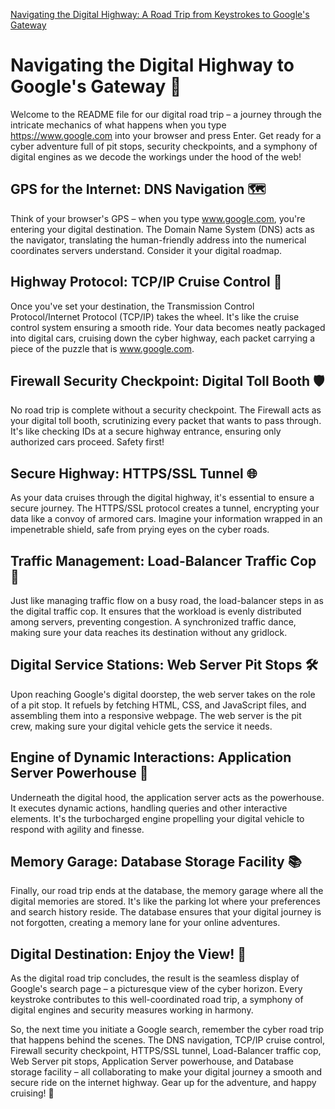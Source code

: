 [Navigating the Digital Highway: A Road Trip from Keystrokes to Google's Gateway](https://sejokariz.medium.com/navigating-the-digital-highway-a-road-trip-from-keystrokes-to-googles-gateway-05b9190d60fc)



# Navigating the Digital Highway to Google's Gateway 🚗

Welcome to the README file for our digital road trip – a journey through the intricate mechanics of what happens when you type https://www.google.com into your browser and press Enter. Get ready for a cyber adventure full of pit stops, security checkpoints, and a symphony of digital engines as we decode the workings under the hood of the web!

## GPS for the Internet: DNS Navigation 🗺️

Think of your browser's GPS – when you type www.google.com, you're entering your digital destination. The Domain Name System (DNS) acts as the navigator, translating the human-friendly address into the numerical coordinates servers understand. Consider it your digital roadmap.

## Highway Protocol: TCP/IP Cruise Control 🚦

Once you've set your destination, the Transmission Control Protocol/Internet Protocol (TCP/IP) takes the wheel. It's like the cruise control system ensuring a smooth ride. Your data becomes neatly packaged into digital cars, cruising down the cyber highway, each packet carrying a piece of the puzzle that is www.google.com.

## Firewall Security Checkpoint: Digital Toll Booth 🛡️

No road trip is complete without a security checkpoint. The Firewall acts as your digital toll booth, scrutinizing every packet that wants to pass through. It's like checking IDs at a secure highway entrance, ensuring only authorized cars proceed. Safety first!

## Secure Highway: HTTPS/SSL Tunnel 🌐

As your data cruises through the digital highway, it's essential to ensure a secure journey. The HTTPS/SSL protocol creates a tunnel, encrypting your data like a convoy of armored cars. Imagine your information wrapped in an impenetrable shield, safe from prying eyes on the cyber roads.

## Traffic Management: Load-Balancer Traffic Cop 🚥

Just like managing traffic flow on a busy road, the load-balancer steps in as the digital traffic cop. It ensures that the workload is evenly distributed among servers, preventing congestion. A synchronized traffic dance, making sure your data reaches its destination without any gridlock.

## Digital Service Stations: Web Server Pit Stops 🛠️

Upon reaching Google's digital doorstep, the web server takes on the role of a pit stop. It refuels by fetching HTML, CSS, and JavaScript files, and assembling them into a responsive webpage. The web server is the pit crew, making sure your digital vehicle gets the service it needs.

## Engine of Dynamic Interactions: Application Server Powerhouse 🚀

Underneath the digital hood, the application server acts as the powerhouse. It executes dynamic actions, handling queries and other interactive elements. It's the turbocharged engine propelling your digital vehicle to respond with agility and finesse.

## Memory Garage: Database Storage Facility 📚

Finally, our road trip ends at the database, the memory garage where all the digital memories are stored. It's like the parking lot where your preferences and search history reside. The database ensures that your digital journey is not forgotten, creating a memory lane for your online adventures.

## Digital Destination: Enjoy the View! 🌟

As the digital road trip concludes, the result is the seamless display of Google's search page – a picturesque view of the cyber horizon. Every keystroke contributes to this well-coordinated road trip, a symphony of digital engines and security measures working in harmony.

So, the next time you initiate a Google search, remember the cyber road trip that happens behind the scenes. The DNS navigation, TCP/IP cruise control, Firewall security checkpoint, HTTPS/SSL tunnel, Load-Balancer traffic cop, Web Server pit stops, Application Server powerhouse, and Database storage facility – all collaborating to make your digital journey a smooth and secure ride on the internet highway. Gear up for the adventure, and happy cruising! 🚀


